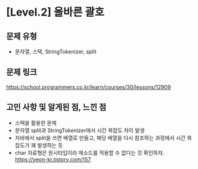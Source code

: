 # [Level.2] 올바른 괄호

## 문제 유형
- 문자열, 스택, StringTokenizer, split 

## 문제 링크
https://school.programmers.co.kr/learn/courses/30/lessons/12909

## 고민 사항 및 알게된 점, 느낀 점
- 스택을 활용한 문제
- 문자열 split과 StringTokenizer에서 시간 복잡도 차이 발생
- 자바에서 split을 쓰면 배열로 만들고, 해당 배열을 다시 참조하는 과정에서 시간 복잡도가 꽤 발생하는 듯
- char 자료형은 원시타입이라 메소드를 적용할 수 없다는 것 확인하자.
  <br>
  https://yeon-kr.tistory.com/157
